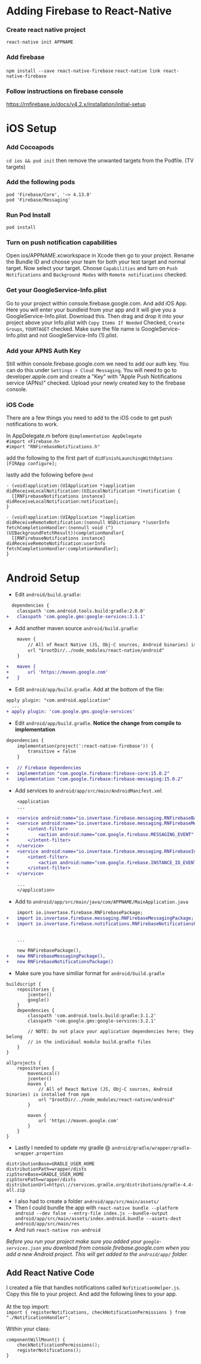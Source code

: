 Adding Firebase to React-Native
===============================

### Create react native project
`react-native init APPNAME`

### Add firebase
`npm install --save react-native-firebase`
`react-native link react-native-firebase`

### Follow instructions on firebase console
https://rnfirebase.io/docs/v4.2.x/installation/initial-setup

# iOS Setup

### Add Cocoapods
`cd ios && pod init` then remove the unwanted targets from the Podfile. (TV targets)

### Add the following pods
`pod 'Firebase/Core', '~> 4.13.0'` <br />
`pod 'Firebase/Messaging'`

### Run Pod Install
`pod install`

### Turn on push notification capabilities
Open ios/APPNAME.xcworkspace in Xcode then go to your project. Rename the Bundle ID and choose your team for both your test target and normal target. Now select your target. Choose `Capabilities` and turn on `Push Notifications` and `Background Modes` with `Remote notifications` checked.

### Get your GoogleService-Info.plist
Go to your project within console.firebase.google.com. And add iOS App. Here you will enter your bundleid from your app and it will give you a GoogleService-Info.plist. Download this. Then drag and drop it into your project above your Info.plist with `Copy Items If Needed` Checked, `Create Groups`, `YOURTAGET` checked. Make sure the file name is GoogleService-Info.plist and not GoogleService-Info (1).plist.

### Add your APNS Auth Key
Still within console.firebase.google.com we need to add our auth key. You can do this under `Settings > Cloud Messaging`. You will need to go to developer.apple.com and create a "Key" with "Apple Push Notifications service (APNs)" checked. Upload your newly created key to the firebase console.

### iOS Code
There are a few things you need to add to the iOS code to get push notifications to work.

In AppDelegate.m before `@implementation AppDelegate` <br />
`#import <Firebase.h>` <br />
`#import "RNFirebaseNotifications.h"`

add the following to the first part of `didFinishLaunchingWithOptions` <br />
`[FIRApp configure];`

lastly add the following before `@end`
```
- (void)application:(UIApplication *)application didReceiveLocalNotification:(UILocalNotification *)notification {
  [[RNFirebaseNotifications instance] didReceiveLocalNotification:notification];
}

- (void)application:(UIApplication *)application didReceiveRemoteNotification:(nonnull NSDictionary *)userInfo
fetchCompletionHandler:(nonnull void (^)(UIBackgroundFetchResult))completionHandler{
  [[RNFirebaseNotifications instance] didReceiveRemoteNotification:userInfo fetchCompletionHandler:completionHandler];
}
```

# Android Setup

- Edit `android/build.gradle`:
```diff
  dependencies {
    classpath 'com.android.tools.build:gradle:2.0.0'
+   classpath 'com.google.gms:google-services:3.1.1'
```

- Add another maven source `android/build.gradle`:
```diff
	maven {
	    // All of React Native (JS, Obj-C sources, Android binaries) is installed from npm
	    url "$rootDir/../node_modules/react-native/android"
	}

+	maven {
+	    url 'https://maven.google.com'
+	}
```



- Edit `android/app/build.gradle`. Add at the bottom of the file:
```diff
apply plugin: "com.android.application"
  ...
+ apply plugin: 'com.google.gms.google-services'
```

- Edit `android/app/build.gradle`. **Notice the change from compile to implementation**
```diff
dependencies {
	implementation(project(':react-native-firebase')) {
	    transitive = false
	}

+	// Firebase dependencies
+	implementation "com.google.firebase:firebase-core:15.0.2"
+	implementation "com.google.firebase:firebase-messaging:15.0.2"
```
- Add services to `android/app/src/main/AndroidManifest.xml`

```diff
	<application
	...

+   <service android:name="io.invertase.firebase.messaging.RNFirebaseBackgroundMessagingService" />
+   <service android:name="io.invertase.firebase.messaging.RNFirebaseMessagingService">
+   	<intent-filter>
+   		<action android:name="com.google.firebase.MESSAGING_EVENT" />
+   	</intent-filter>
+   </service>
+   <service android:name="io.invertase.firebase.messaging.RNFirebaseInstanceIdService">
+   	<intent-filter>
+   		<action android:name="com.google.firebase.INSTANCE_ID_EVENT"/>
+   	</intent-filter>
+   </service>

	...
	</application>
```

- Add to `android/app/src/main/java/com/APPNAME/MainApplication.java`

```diff
	import io.invertase.firebase.RNFirebasePackage;
+	import io.invertase.firebase.messaging.RNFirebaseMessagingPackage; 
+	import io.invertase.firebase.notifications.RNFirebaseNotificationsPackage;


	...

	new RNFirebasePackage(),
+	new RNFirebaseMessagingPackage(),
+	new RNFirebaseNotificationsPackage()
```

- Make sure you have similiar format for `android/build.gradle`

```
buildscript {
    repositories {
        jcenter()
        google()
    }
    dependencies {
        classpath 'com.android.tools.build:gradle:3.1.2'
        classpath 'com.google.gms:google-services:3.2.1'

        // NOTE: Do not place your application dependencies here; they belong
        // in the individual module build.gradle files
    }
}

allprojects {
    repositories {
        mavenLocal()
        jcenter()
        maven {
            // All of React Native (JS, Obj-C sources, Android binaries) is installed from npm
            url "$rootDir/../node_modules/react-native/android"
        }

        maven {
            url 'https://maven.google.com'
        }
    }
}
```
- Lastly I needed to update my gradle @ `android/gradle/wrapper/gradle-wrapper.properties`
```
distributionBase=GRADLE_USER_HOME
distributionPath=wrapper/dists
zipStoreBase=GRADLE_USER_HOME
zipStorePath=wrapper/dists
distributionUrl=https\://services.gradle.org/distributions/gradle-4.4-all.zip
```

- I also had to create a folder `android/app/src/main/assets/`
- Then I could bundle the app with `react-native bundle --platform android --dev false --entry-file index.js --bundle-output android/app/src/main/assets/index.android.bundle --assets-dest android/app/src/main/res`
- And run `react-native run-android`

*Before you run your project make sure you added your `google-services.json` you download from console.firebase.google.com when you add a new Android project. This will get added to the `android/app/` folder.*

## Add React Native Code
I created a file that handles notifications called `NofiticationHelper.js`. Copy this file to your project. And add the following lines to your app. <br /><br />
At the top import: <br />
`import { registerNotifications, checkNotificationPermissions } from "./NotificationHandler";`

Within your class: <br />

```
componentWillMount() {
    checkNotificationPermissions();
    registerNotifications();
}
```



